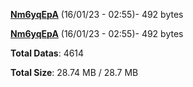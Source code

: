 [**Nm6yqEpA**](/data/Nm6yqEpA.txt) (16/01/23 - 02:55)- 492 bytes

[**Nm6yqEpA**](/data/Nm6yqEpA.txt) (16/01/23 - 02:55)- 492 bytes

**Total Datas**: 4614

**Total Size**: 28.74 MB / 28.7 MB
